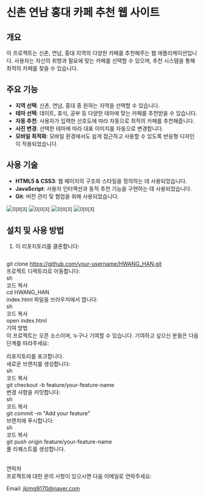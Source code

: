 # 신촌 연남 홍대 카페 추천 웹 사이트

## 개요
이 프로젝트는 신촌, 연남, 홍대 지역의 다양한 카페를 추천해주는 웹 애플리케이션입니다. 사용자는 자신의 취향과 필요에 맞는 카페를 선택할 수 있으며, 추천 시스템을 통해 최적의 카페를 찾을 수 있습니다.

## 주요 기능
- **지역 선택**: 신촌, 연남, 홍대 중 원하는 지역을 선택할 수 있습니다.
- **테마 선택**: 데이트, 휴식, 공부 등 다양한 테마에 맞는 카페를 추천받을 수 있습니다.
- **자동 추천**: 사용자가 입력한 선호도에 따라 자동으로 최적의 카페를 추천해줍니다.
- **사진 변경**: 선택한 테마에 따라 대표 이미지를 자동으로 변경합니다.
- **모바일 최적화**: 모바일 환경에서도 쉽게 접근하고 사용할 수 있도록 반응형 디자인이 적용되었습니다.

## 사용 기술
- **HTML5 & CSS3**: 웹 페이지의 구조와 스타일을 정의하는 데 사용되었습니다.
- **JavaScript**: 사용자 인터랙션과 동적 추천 기능을 구현하는 데 사용되었습니다.
- **Git**: 버전 관리 및 협업을 위해 사용되었습니다.

![이미지](/index.png)
![이미지](/re_img/002.png)
![이미지](/re_img/003.png)
![이미지](/re_img/004.png)

## 설치 및 사용 방법

1. 이 리포지토리를 클론합니다:
   ```sh
git clone https://github.com/your-username/HWANG_HAN.git 
<br>프로젝트 디렉토리로 이동합니다:<br>
sh<br>
코드 복사<br>
cd HWANG_HAN<br>
index.html 파일을 브라우저에서 엽니다:<br>
sh<br>
코드 복사<br>
open index.html<br>
기여 방법<br>
이 프로젝트는 오픈 소스이며, 누구나 기여할 수 있습니다. 기여하고 싶으신 분들은 다음 단계를 따라주세요:<br>

리포지토리를 포크합니다.<br>
새로운 브랜치를 생성합니다:<br>
sh<br>
코드 복사<br>
git checkout -b feature/your-feature-name<br>
변경 사항을 커밋합니다:<br>
sh<br>
코드 복사<br>
git commit -m "Add your feature"<br>
브랜치에 푸시합니다:<br>
sh<br>
코드 복사<br>
git push origin feature/your-feature-name<br>
풀 리퀘스트를 생성합니다.<br><br>

연락처<br>
프로젝트에 대한 문의 사항이 있으시면 다음 이메일로 연락주세요:<br>

Email: jkimg9170@naver.com<br>